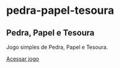 # pedra-papel-tesoura

<h2>Pedra, Papel e Tesoura</h2>

<p>Jogo simples de Pedra, Papel e Tesoura.</p>

<a href="http://getprice.com.br/pedra-papel-tesoura/" target="_blank" >Acessar jogo</a>
